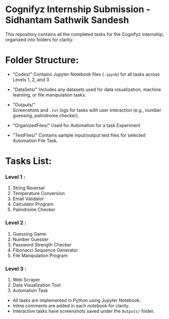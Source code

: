 # Cognifyz Internship Submission - Sidhantam Sathwik Sandesh
  
This repository contains all the completed tasks for the Cognifyz internship, organized into folders for clarity.
# Folder Structure:

- "Codes/"
  Contains Jupyter Notebook files (`.ipynb`) for all tasks across Levels 1, 2, and 3.

- "DataSets/"
  Includes any datasets used for data visualization, machine learning, or file manipulation tasks.

- "Outputs/"  
  Screenshots and `.txt` logs for tasks with user interaction (e.g., number guessing, palindrome checker).

- "OrganizedFiles/" 
  Used for Automation for a task Experiment

- "TestFiles/"
  Contains sample input/output test files for selected Automation File Task.


# Tasks List:

###  Level 1 :
1. String Reversal  
2. Temperature Conversion  
3. Email Validator  
4. Calculator Program  
5. Palindrome Checker

### Level 2 :
1. Guessing Game  
2. Number Guesser  
3. Password Strength Checker  
4. Fibonacci Sequence Generator  
5. File Manipulation Program

###  Level 3 :
1. Web Scraper  
2. Data Visualization Tool  
3. Automation Task

- All tasks are implemented in Python using Jupyter Notebook.
- Inline comments are added in each notebook for clarity.
- Interactive tasks have screenshots  saved under the `Outputs/` folder.
